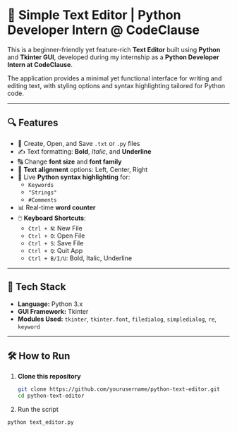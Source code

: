 # 📝 Simple Text Editor | Python Developer Intern @ CodeClause

This is a beginner-friendly yet feature-rich **Text Editor** built using **Python** and **Tkinter GUI**, developed during my internship as a **Python Developer Intern at CodeClause**.

The application provides a minimal yet functional interface for writing and editing text, with styling options and syntax highlighting tailored for Python code.

---

## 🔍 Features

- 📄 Create, Open, and Save `.txt` or `.py` files
- ✍️ Text formatting: **Bold**, *Italic*, and __Underline__
- 🔠 Change **font size** and **font family**
- 🧭 **Text alignment** options: Left, Center, Right
- 🧠 Live **Python syntax highlighting** for:
  - `Keywords`
  - `"Strings"`
  - `#Comments`
- 📊 Real-time **word counter**
- 🖱️ **Keyboard Shortcuts**:
  - `Ctrl + N`: New File
  - `Ctrl + O`: Open File
  - `Ctrl + S`: Save File
  - `Ctrl + Q`: Quit App
  - `Ctrl + B/I/U`: Bold, Italic, Underline

---

## 🧰 Tech Stack

- **Language:** Python 3.x  
- **GUI Framework:** Tkinter  
- **Modules Used:** `tkinter`, `tkinter.font`, `filedialog`, `simpledialog`, `re`, `keyword`

---

## 🛠️ How to Run

1. **Clone this repository**
   ```bash
   git clone https://github.com/yourusername/python-text-editor.git
   cd python-text-editor

2. Run the script
   
```bash
python text_editor.py


   
